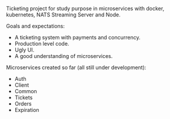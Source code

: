 Ticketing project for study purpose in microservices with docker, kubernetes, NATS Streaming Server and Node. 

Goals and expectations: 
- A ticketing system with payments and concurrency.
- Production level code.
- Ugly UI.
- A good understanding of microservices.

Microservices created so far (all still under development):
- Auth
- Client
- Common
- Tickets
- Orders
- Expiration
